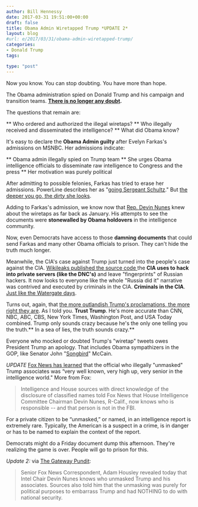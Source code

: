 ```yaml
---
author: Bill Hennessy
date: 2017-03-31 19:51:00+00:00
draft: false
title: Obama Admin Wiretapped Trump *UPDATE 2*
layout: blog
#url: e/2017/03/31/obama-admin-wiretapped-trump/
categories:
- Donald Trump
tags:

type: "post"
---
```


Now you know. You can stop doubting. You have more than hope.

The Obama administration spied on Donald Trump and his campaign and transition teams. **[There is no longer any doubt](https://www.zerohedge.com/news/2017-03-31/nbc-confirms-obama-administration-officials-saved-trump-russia-probe-docs).**

The questions that remain are:




** Who ordered and authorized the illegal wiretaps?
** Who illegally received and disseminated the intelligence?
** What did Obama know?


It's easy to declare the **Obama Admin guilty** after Evelyn Farkas's admissions on MSNBC. Her admissions indicate:




** Obama admin illegally spied on Trump team
** She urges Obama intelligence officials to disseminate raw intelligence to Congress and the press
** Her motivation was purely political


After admitting to possible felonies, Farkas has tried to erase her admissions. PowerLine describes her as "[going Sergeant Schultz](https://www.powerlineblog.com/archives/2017/03/evelyn-farkas-goes-full-sergeant-schultz.php)." But [the deeper you go, the dirty she looks](https://www.foxnews.com/politics/2017/03/31/white-house-wants-congress-to-dig-deeper-on-snooping-after-obama-official-comments.html).

Adding to Farkas's admission, we know now that [Rep. Devin Nunes](https://www.nationalreview.com/article/446302/devin-nunes-trump-surveillance-riddle-deepens-he-must-not-step-down) knew about the wiretaps as far back as January. His attempts to see the documents were **stonewalled by Obama holdovers** in the intelligence community.

Now, even Democrats have access to those **damning documents** that could send Farkas and many other Obama officials to prison. They can't hide the truth much longer.

Meanwhile, the CIA's case against Trump just turned into the people's case against the CIA. [Wikileaks published the source code ](https://www.thegatewaypundit.com/2017/03/wikileaks-cia-uses-computer-code-disguise-hacking-attacks-russian-chinese-video/)the **CIA uses to hack into private servers (like the DNC's)** and leave "fingerprints" of Russian hackers. It now looks to everyone like the whole "Russia did it" narrative was contrived and executed by criminals in the CIA. **Criminals in the CIA**. [Just like the Watergate days](https://www.thegatewaypundit.com/2017/03/report-surveillance-led-unmasking-private-names-started-trump-gop-nominee/).

Turns out, again, that [the more outlandish Trump's proclamations, the more right they are](https://hennessysview.com/2017/03/07/many-times-trumps-crazy-statements-turned-out-to-be-right/). As I told you. **Trust Trump**. He's more accurate than CNN, NBC, ABC, CBS, New York Times, Washington Post, and USA Today combined. Trump only sounds crazy because he's the only one telling you the truth.** In a sea of lies, the truth sounds crazy.**

Everyone who mocked or doubted Trump's "wiretap" tweets owes President Trump an apology. That includes Obama sympathizers in the GOP, like Senator John "[Songbird](https://hennessysview.com/2017/02/19/give-mccain-a-break/)" McCain.

_UPDATE_ [Fox News has learned](https://www.foxnews.com/politics/2017/03/31/intelligence-official-who-unmasked-trump-associates-is-very-high-up-source-says.html) that the official who illegally "unmasked" Trump associates was “very well known, very high up, very senior in the intelligence world." More from Fox:



> Intelligence and House sources with direct knowledge of the disclosure of classified names told Fox News that House Intelligence Committee Chairman Devin Nunes, R-Calif., now knows who is responsible -- and that person is not in the FBI.

For a private citizen to be “unmasked,” or named, in an intelligence report is extremely rare. Typically, the American is a suspect in a crime, is in danger or has to be named to explain the context of the report.



Democrats might do a Friday document dump this afternoon. They're realizing the game is over. People will go to prison for this.

_Update 2:_ via [The Gateway Pundit](https://www.thegatewaypundit.com/2017/03/unmasking-private-trump-associates-political-purposes-not-national-security/):



> Senior Fox News Correspondent, Adam Housley revealed today that Intel Chair Devin Nunes knows who unmasked Trump and his associates. Sources also told him that the unmasking was purely for political purposes to embarrass Trump and had NOTHING to do with national security. 




